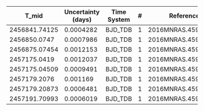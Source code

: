 |T_mid        |Uncertainty (days)|Time System|#  |Reference           |
|-------------|------------------|-----------|---|--------------------|
|2456841.74125|0.0004282         |BJD_TDB    |1  |2016MNRAS.459.4281K |
|2456850.0747 |0.0007986         |BJD_TDB    |1  |2016MNRAS.459.4281K |
|2456875.07454|0.0012153         |BJD_TDB    |1  |2016MNRAS.459.4281K |
|2457175.0419 |0.0012037         |BJD_TDB    |1  |2016MNRAS.459.4281K |
|2457175.04509|0.0009491         |BJD_TDB    |1  |2016MNRAS.459.4281K |
|2457179.2076 |0.001169          |BJD_TDB    |1  |2016MNRAS.459.4281K |
|2457179.20873|0.0006481         |BJD_TDB    |1  |2016MNRAS.459.4281K |
|2457191.70993|0.0006019         |BJD_TDB    |1  |2016MNRAS.459.4281K |
